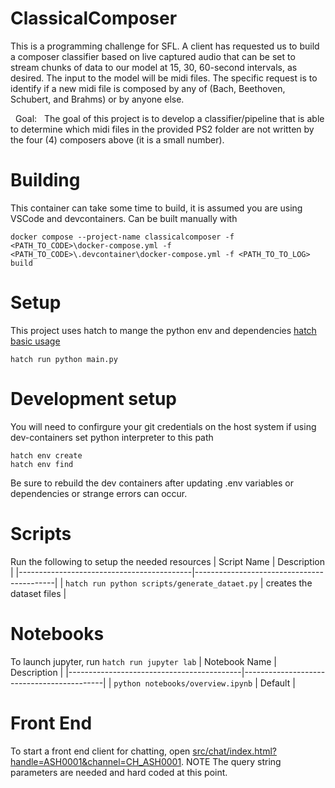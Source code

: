# ClassicalComposer

This is a programming challenge for SFL. A client has requested us to build a composer classifier based on live captured audio that can be set to stream chunks of data to our model at 15, 30, 60-second intervals, as desired. The input to the model will be midi files. The specific request is to identify if a new midi file is composed by any of (Bach, Beethoven, Schubert, and Brahms) or by anyone else. 


 
Goal:  
The goal of this project is to develop a classifier/pipeline that is able to determine which midi files in the provided PS2 folder are not written by the four (4) composers above (it is a small number).  

# Building
This container can take some time to build, it is assumed you are using VSCode and devcontainers. 
Can be built manually with 
```
docker compose --project-name classicalcomposer -f <PATH_TO_CODE>\docker-compose.yml -f <PATH_TO_CODE>\.devcontainer\docker-compose.yml -f <PATH_TO_TO_LOG> build
```

# Setup

This project uses hatch to mange the python env and dependencies [hatch basic usage](https://hatch.pypa.io/latest/tutorials/environment/basic-usage/)

```hatch run python main.py```

# Development setup
You will need to confirgure your git credentials on the host system if using dev-containers
set python interpreter to this path
```
hatch env create
hatch env find
```

Be sure to rebuild the dev containers after updating .env variables or dependencies or strange errors can occur.
# Scripts

Run the following to setup the needed resources
| Script Name                               | Description                               |
|-------------------------------------------|-------------------------------------------|
| `hatch run python scripts/generate_dataet.py`    | creates the dataset files |



# Notebooks
To launch jupyter, run ```hatch run jupyter lab```
| Notebook Name                               | Description                               |
|-------------------------------------------|-------------------------------------------|
| `python notebooks/overview.ipynb`    | Default |

# Front End
To start a front end client for chatting, open [src/chat/index.html?handle=ASH0001&channel=CH_ASH0001](file:///C:/code/healiom/src/healiom_agent/chat/index.html?handle=ASH0001&channel=CH_ASH0001). NOTE The query string parameters are needed and hard coded at this point.
